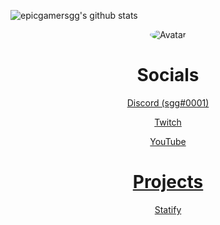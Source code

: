 ![epicgamersgg's github stats](https://github-readme-stats.vercel.app/api?username=epicgamersgg&show_icons=true&theme=tokyonight)

<p align="center">
  <a>
<img src="https://media.discordapp.net/attachments/715418189005193277/738078565261901864/SGG_Gif_3.gif" alt="Avatar" style="border-radius: 75%;">
  </a><br>
</p>

<div class="display">
<h1 style="text-align: center;" align="center"> Socials </h1>
  <a href="https://discord.bio/p/sgg"> <p style="text-align: center;"align="center">Discord (sgg#0001)<br></p></>
  <a href="https://www.twitch.tv/shredgnargames"> <p style="text-align: center;"align="center">Twitch<br></p></>
  <a href="https://www.youtube.com/channel/UCuQbhNWFb9hpHFO_uwuG-Ng"> <p style="text-align: center;"align="center">YouTube<br></p></>
  
<h1 style="text-align: center;" align="center"> Projects </h1>
  <a href="http://statify.ga"> <p style="text-align: center;"align="center">Statify<br></p></>
</div>


